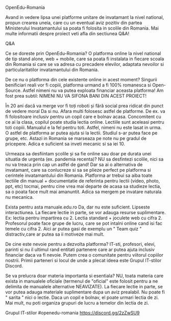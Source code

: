 OpenEdu-Romania

Avand in vedere lipsa unei platforme unitare de invatamant la nivel national, propun crearea uneia, care cu un eventual aviz pozitiv din partea Ministerului Invatamantului sa poata fi folosita in scolile din Romania. Mai multe informatii despre proiect veti afla din sectiunea Q&A!

Q&A 

Ce se doreste prin OpenEdu-Romania?
O platforma online la nivel national de tip stand alone, web + mobile, care sa poata fi instalata in fiecare scoala din Romania si care se va adresa cu precadere elevilor, adaptata nevoilor si particularitatilor invatamantului din Romania.


De ce nu o platforma din cele existente online in acest moment? 
Singurii benificiari reali vor fi copiii, platforma urmand a fi 100% romanesca si Open-Source. Astfel nimeni nu va putea exploata financiar aceasta platforma! 
Am fost prea subtil: NIMENI NU VA SIFONA BANI DIN ACEST PROIECT!


În 20 ani dacă va merge vor fi toți roboti și fără social prea ridicat din punct de vedere moral 
Da si nu. Afara multi folosesc astfel de platforme. De ex. va fi folositoare inclusiv pentru un copil care e bolnav acasa. Concomitent cu ce ai la clasa, copilul poate studia lectia online. Lectiile sunt aceleasi pentru toti copiii. Manualul e la fel pentru toti. Astfel, nimeni nu este lasat in urma. O astfel de platforma ar putea ajuta si la lectii. Studiul s-ar putea face pe grupe, etc. Astazi in Romania se marseaza pe note nu pe gradul de pricepere. Adica e suficient sa inveti mecanic si sa iei 10.

Urmeaza sa desfiintam școlile și sa fie online sau doar pe durata unei situatia de urgenta (ex. pandemia recenta)? 
NU sa desfintezi scolile, nici sa nu va treaca prin cap un astfel de gand! Dar sa ai o alternativa de invatamant, care sa conlucreze si sa se plieze perfect pe platforma si cerintele invatamantului din Romania. Platforma ar trebui sa aiba toate lectiile din manual + documentatie de referinta pentru lectii (video, photo, ppt, etc) tocmai, pentru cine vrea mai departe de acasa sa studieze lectia, sa o poata face mult mai amanuntit. Adica sa mergem pe invatare naturala nu mecanica.

Exista pentru asta manuale.edu.ro 
Da, dar nu este suficient. Lipseste interactiunea. La fiecare lectie in parte, se vor adauga resurse suplimentare. Ex: lectia pentru impartirea cu 2. Lectia standard + joculete web cu cifra 2. Profesorul poate face grupe de lucru, care se pot intalni online cand isi fac temele cu cifra 2. Aici ar putea gasi de exemplu un " Team quiz " distractiv,care ar putea sa ii motiveze mai mult.

De cine este nevoie pentru a dezvolta platforma? 
IT-sti, profesori, elevi, parinti si nu il ultimul rand entitati partenere care ar putea ajuta inclusiv financiar daca va fi nevoie. Putem crea o comunitate pentru viitorul copiilor nostrii. Primii parteneri si locul de unde a plecat ideea este Grupul IT-stilor Discord.

Se va prelucra doar materia importanta si esentiala? 
NU, toata materia care exista in manualele oficiale (termenul de "oficial" este folosit pentru a ne delimita de manualele alternative NEAVIZATE). La fiecare lectie in parte, se vor putea adauga materiale suplimentare dupa un aviz prealabil. Nu poate fi " sarita " nici o lectie. Daca un copil e bolnav, el poate urmari lectia de zi. Mai mult, nu poti organiza grupuri de lucru a temelor din lectia de zi.

Grupul IT-stilor
#openedu-romania
https://discord.gg/2zZwSU9
